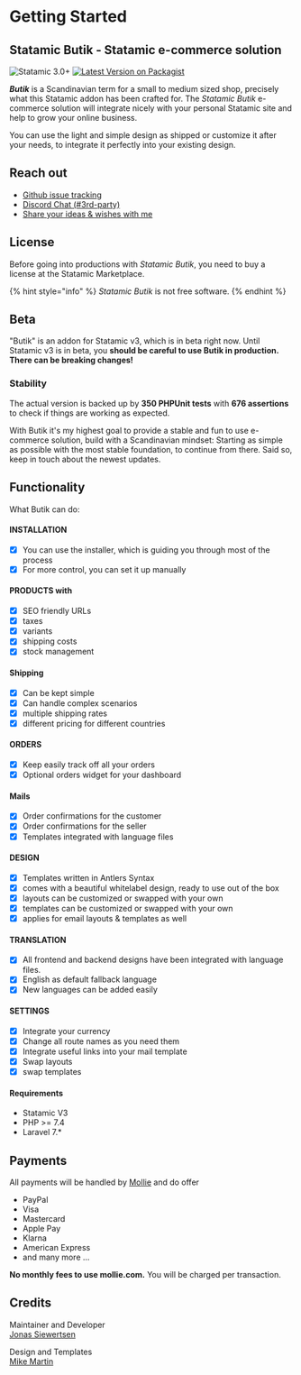 # Getting Started

## Statamic Butik - Statamic e-commerce solution

![Statamic 3.0+](https://img.shields.io/badge/Statamic-3.0+-FF269E?style=for-the-badge&link=https://statamic.com) [![Latest Version on Packagist](https://img.shields.io/packagist/v/jonassiewertsen/statamic-butik.svg?style=for-the-badge)](https://packagist.org/packages/jonassiewertsen/statamic-butik)

_**Butik**_ is a Scandinavian term for a small to medium sized shop, precisely what this Statamic addon has been crafted for. The _Statamic Butik_ e-commerce solution will integrate nicely with your personal Statamic site and help to grow your online business.

You can use the light and simple design as shipped or customize it after your needs, to integrate it perfectly into your existing design.

## Reach out

* [Github issue tracking](https://github.com/jonassiewertsen/statamic-butik)
* [Discord Chat \(\#3rd-party\)](https://discord.com/invite/j4aQmZv)
* [Share your ideas & wishes with me](https://feedback.userreport.com/81c07a00-5ad7-4f63-b28d-503c3a76bfdc/)

## License

Before going into productions with _Statamic Butik_, you need to buy a license at the Statamic Marketplace.

{% hint style="info" %}
_Statamic Butik_ is not free software.
{% endhint %}

## Beta

"Butik" is an addon for Statamic v3, which is in beta right now. Until Statamic v3 is in beta, you **should be careful to use Butik in production. There can be breaking changes!**

### Stability

The actual version is backed up by **350 PHPUnit tests** with **676 assertions** to check if things are working as expected.

With Butik it's my highest goal to provide a stable and fun to use e-commerce solution, build with a Scandinavian mindset: Starting as simple as possible with the most stable foundation, to continue from there. Said so, keep in touch about the newest updates.

## Functionality

What Butik can do:

#### INSTALLATION

* [x] You can use the installer, which is guiding you through most of the process
* [x] For more control, you can set it up manually

#### PRODUCTS with

* [x] SEO friendly URLs
* [x] taxes
* [x] variants
* [x] shipping costs
* [x] stock management

#### Shipping

* [x] Can be kept simple
* [x] Can handle complex scenarios
* [x] multiple shipping rates 
* [x] different pricing for different countries 

#### ORDERS

* [x] Keep easily track off all your orders
* [x] Optional orders widget for your dashboard

#### Mails

* [x] Order confirmations for the customer
* [x] Order confirmations for the seller
* [x] Templates integrated with language files

#### DESIGN

* [x] Templates written in Antlers Syntax
* [x] comes with a beautiful whitelabel design, ready to use out of the box
* [x] layouts can be customized or swapped with your own
* [x] templates can be customized or swapped with your own
* [x] applies for email layouts & templates as well

#### TRANSLATION

* [x] All frontend and backend designs have been integrated with language files. 
* [x] English as default fallback language
* [x]  New languages can be added easily

#### SETTINGS

* [x] Integrate your currency
* [x] Change all route names as you need them
* [x] Integrate useful links into your mail template
* [x] Swap layouts
* [x] swap templates

#### Requirements

* Statamic V3
* PHP &gt;= 7.4
* Laravel 7.\*

## Payments

All payments will be handled by [Mollie](https://mollie.com) and do offer

* PayPal
* Visa
* Mastercard
* Apple Pay
* Klarna
* American Express
* and many more ...

**No monthly fees to use mollie.com.** You will be charged per transaction.

## Credits

Maintainer and Developer  
[Jonas Siewertsen](https://jonassiewertsen.com)

Design and Templates  
[Mike Martin](https://mike-martin.ca/)

